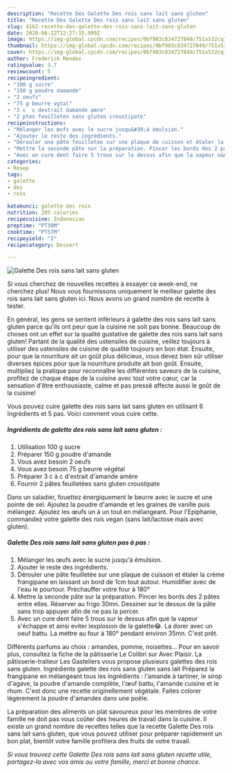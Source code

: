 ```yaml
---
description: "Recette Des Galette Des rois sans lait sans gluten"
title: "Recette Des Galette Des rois sans lait sans gluten"
slug: 4162-recette-des-galette-des-rois-sans-lait-sans-gluten
date: 2020-06-22T12:27:15.999Z
image: https://img-global.cpcdn.com/recipes/0bf983c834727849/751x532cq70/galette-des-rois-sans-lait-sans-gluten-photo-principale-de-la-recette.jpg
thumbnail: https://img-global.cpcdn.com/recipes/0bf983c834727849/751x532cq70/galette-des-rois-sans-lait-sans-gluten-photo-principale-de-la-recette.jpg
cover: https://img-global.cpcdn.com/recipes/0bf983c834727849/751x532cq70/galette-des-rois-sans-lait-sans-gluten-photo-principale-de-la-recette.jpg
author: Frederick Mendez
ratingvalue: 3.7
reviewcount: 5
recipeingredient:
- "100 g sucre"
- "150 g poudre damande"
- "2 oeufs"
- "75 g beurre vgtal"
- "3 c  c dextrait damande amre"
- "2 ptes feuilletes sans gluten croustipate"
recipeinstructions:
- "Mélanger les œufs avec le sucre jusqu&#39;à émulsion."
- "Ajouter le reste des ingrédients."
- "Dérouler une pâte feuilletée sur une plaque de cuisson et étaler la crème frangipane en laissant un bord de 1cm tout autour. Humidifier avec de l&#39;eau le pourtour. Préchauffer votre four à 180°"
- "Mettre la seconde pâte sur la préparation. Pincer les bords des 2 pâtes entre elles. Réserver au frigo 30mn. Dessiner sur le dessus de la pâte sans trop appuyer afin de ne pas la percer."
- "Avec un cure dent faire 5 trous sur le dessus afin que la vapeur s&#39;échappe et ainsi eviter lexplosion de la galette😂. La dorer avec un oeuf battu. La mettre au four à 180° pendant environ 35mn. C&#39;est prêt."
categories:
- Resep
tags:
- galette
- des
- rois

katakunci: galette des rois 
nutrition: 205 calories
recipecuisine: Indonesian
preptime: "PT30M"
cooktime: "PT57M"
recipeyield: "2"
recipecategory: Dessert

---
```



![Galette Des rois sans lait sans gluten](https://img-global.cpcdn.com/recipes/0bf983c834727849/751x532cq70/galette-des-rois-sans-lait-sans-gluten-photo-principale-de-la-recette.jpg)

Si vous cherchez de nouvelles recettes à essayer ce week-end, ne cherchez plus! Nous vous fournissons uniquement le meilleur galette des rois sans lait sans gluten ici. Nous avons un grand nombre de recette à tester.

En général, les gens se sentent inférieurs à galette des rois sans lait sans gluten parce qu'ils ont peur que la cuisine ne soit pas bonne. Beaucoup de choses ont un effet sur la qualité gustative de galette des rois sans lait sans gluten! Partant de la qualité des ustensiles de cuisine, veillez toujours à utiliser des ustensiles de cuisine de qualité toujours en bon état. Ensuite, pour que la nourriture ait un goût plus délicieux, vous devez bien sûr utiliser diverses épices pour que la nourriture produite ait bon goût. Ensuite, multipliez la pratique pour reconnaître les différentes saveurs de la cuisine, profitez de chaque étape de la cuisine avec tout votre cœur, car la sensation d'être enthousiaste, calme et pas pressé affecte aussi le goût de la cuisine!

<!--inarticleads1-->

Vous pouvez cuire galette des rois sans lait sans gluten en utilisant 6 Ingrédients et 5 pas. Voici comment vous cuire cette.

##### Ingrédients de galette des rois sans lait sans gluten :

1. Utilisation 100 g sucre
1. Préparer 150 g poudre d&#39;amande
1. Vous avez besoin 2 oeufs
1. Vous avez besoin 75 g beurre végétal
1. Préparer 3 c à c d&#39;extrait d&#39;amande amère
1. Fournir 2 pâtes feuilletées sans gluten croustipate


Dans un saladier, fouettez énergiquement le beurre avec le sucre et une pointe de sel. Ajoutez la poudre d&#39;amande et les graines de vanille puis mélangez. Ajoutez les œufs un à un tout en mélangeant. Pour l&#39;Epiphanie, commandez votre galette des rois vegan (sans lait/lactose mais avec gluten). 

<!--inarticleads2-->

##### Galette Des rois sans lait sans gluten pas à pas :

1. Mélanger les œufs avec le sucre jusqu&#39;à émulsion.
1. Ajouter le reste des ingrédients.
1. Dérouler une pâte feuilletée sur une plaque de cuisson et étaler la crème frangipane en laissant un bord de 1cm tout autour. Humidifier avec de l&#39;eau le pourtour. Préchauffer votre four à 180°
1. Mettre la seconde pâte sur la préparation. Pincer les bords des 2 pâtes entre elles. Réserver au frigo 30mn. Dessiner sur le dessus de la pâte sans trop appuyer afin de ne pas la percer.
1. Avec un cure dent faire 5 trous sur le dessus afin que la vapeur s&#39;échappe et ainsi eviter lexplosion de la galette😂. La dorer avec un oeuf battu. La mettre au four à 180° pendant environ 35mn. C&#39;est prêt.


Différents parfums au choix : amandes, pomme, noisettes… Pour en savoir plus, consultez la fiche de la pâtisserie Le Colibri sur Avec Plaisir. La pâtisserie-traiteur Les Gasteliers vous propose plusieurs galettes des rois sans gluten. Ingrédients galette des rois sans gluten sans lait Préparez la frangipane en mélangeant tous les ingrédients : l&#39;amande à tartiner, le sirop d&#39;agave, la poudre d&#39;amande complète, l&#39;œuf battu, l&#39;amande cuisine et le rhum. C&#39;est donc une recette originellement végétale. Faites colorer légèrement la poudre d&#39;amandes dans une poêle. 

<!--inarticleads1-->

<p>
La préparation des aliments un plat savoureux pour les membres de votre famille ne doit pas vous coûter des heures de travail dans la cuisine. Il existe un grand nombre de recettes telles que la recette Galette Des rois sans lait sans gluten, que vous pouvez utiliser pour préparer rapidement un bon plat, bientôt votre famille profitera des fruits de votre travail.
</p>

<p>
<i>Si vous trouvez cette Galette Des rois sans lait sans gluten recette utile, partagez-la avec vos amis ou votre famille, merci et bonne chance.</i>
</p>
